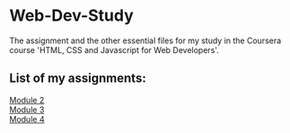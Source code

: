 # Web-Dev-Study
The assignment and the other essential files for my study in the Coursera course 'HTML, CSS and Javascript for Web Developers'.
## List of my assignments:
[Module 2](https://han-yy.github.io/Web-Dev-Study/module2-solution/index.html)
<br>[Module 3](https://han-yy.github.io/Web-Dev-Study/module3-solution/index.html)
<br>[Module 4](https://han-yy.github.io/Web-Dev-Study/module4-solution/index.html)

